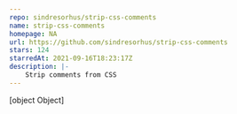 ```yaml
---
repo: sindresorhus/strip-css-comments
name: strip-css-comments
homepage: NA
url: https://github.com/sindresorhus/strip-css-comments
stars: 124
starredAt: 2021-09-16T18:23:17Z
description: |-
    Strip comments from CSS
---
```


[object Object]
